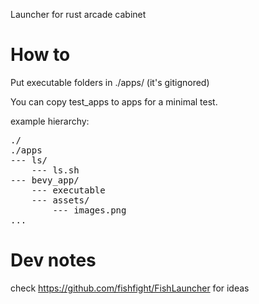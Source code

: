 Launcher for rust arcade cabinet

# How to

Put executable folders in ./apps/ (it's gitignored)

You can copy test_apps to apps for a minimal test.

example hierarchy: 

<pre>
./
./apps
--- ls/
    --- ls.sh
--- bevy_app/
    --- executable
    --- assets/
        --- images.png
...
</pre>

# Dev notes

check https://github.com/fishfight/FishLauncher for ideas
